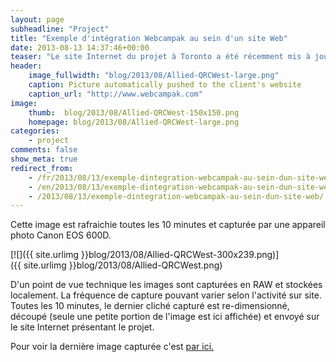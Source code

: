 ```yaml
---
layout: page
subheadline: "Project"
title: "Exemple d'intégration Webcampak au sein d'un site Web"
date: 2013-08-13 14:37:46+00:00
teaser: "Le site Internet du projet à Toronto a été récemment mis à jour. Bien que la version précédente intégrait depuis quelques mois une image en provenance du Webcampak, cette nouvelle version permet un affichage original de ce contenu dynamique."
header:
    image_fullwidth: "blog/2013/08/Allied-QRCWest-large.png"
    caption: Picture automatically pushed to the client's website
    caption_url: "http://www.webcampak.com"
image:
    thumb:  blog/2013/08/Allied-QRCWest-150x150.png
    homepage: blog/2013/08/Allied-QRCWest-large.png
categories:
    - project
comments: false
show_meta: true
redirect_from:
    - /fr/2013/08/13/exemple-dintegration-webcampak-au-sein-dun-site-web/
    - /en/2013/08/13/exemple-dintegration-webcampak-au-sein-dun-site-web/
    - /2013/08/13/exemple-dintegration-webcampak-au-sein-dun-site-web/
---
```


Cette image est rafraichie toutes les 10 minutes et capturée par une appareil photo Canon EOS 600D.

[![]({{ site.urlimg }}blog/2013/08/Allied-QRCWest-300x239.png)]({{ site.urlimg }}blog/2013/08/Allied-QRCWest.png)

D'un point de vue technique les images sont capturées en RAW et stockées localement. La fréquence de capture pouvant varier selon l'activité sur site. Toutes les 10 minutes, le dernier cliché capturé est re-dimensionné, découpé (seule une petite portion de l'image est ici affichée) et envoyé sur le site Internet présentant le projet.

Pour voir la dernière image capturée c'est [par ici.](http://qrcwest.com/en_view.htm)
